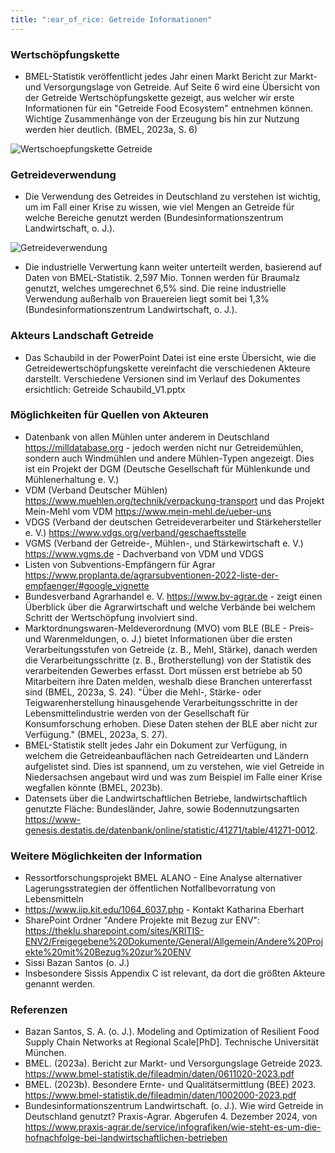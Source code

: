 ```yaml
---
title: ":ear_of_rice: Getreide Informationen"
---
```

### Wertschöpfungskette
- BMEL-Statistik veröffentlicht jedes Jahr einen Markt Bericht zur Markt- und Versorgungslage von Getreide. Auf Seite 6 wird eine Übersicht von der Getreide Wertschöpfungskette gezeigt, aus welcher wir erste Informationen für ein "Getreide Food Ecosystem" entnehmen können. Wichtige Zusammenhänge von der Erzeugung bis hin zur Nutzung werden hier deutlich. (BMEL, 2023a, S. 6)

![Wertschoepfungskette Getreide](https://github.com/user-attachments/assets/fb765af6-ba50-41a5-972c-932c3863a452)


### Getreideverwendung 
- Die Verwendung des Getreides in Deutschland zu verstehen ist wichtig, um im Fall einer Krise zu wissen, wie viel Mengen an Getreide für welche Bereiche genutzt werden (Bundesinformationszentrum Landwirtschaft, o. J.).

![Getreideverwendung](https://github.com/user-attachments/assets/20dfe136-6437-4ff8-a211-d4689f1b0b8f)

- Die industrielle Verwertung kann weiter unterteilt werden, basierend auf Daten von BMEL-Statistik. 2,597 Mio. Tonnen werden für Braumalz genutzt, welches umgerechnet 6,5% sind. Die reine industrielle Verwendung außerhalb von Brauereien liegt somit bei 1,3% (Bundesinformationszentrum Landwirtschaft, o. J.).

### Akteurs Landschaft Getreide
- Das Schaubild in der PowerPoint Datei ist eine erste Übersicht, wie die Getreidewertschöpfungskette vereinfacht die verschiedenen Akteure darstellt. Verschiedene Versionen sind im Verlauf des Dokumentes ersichtlich: Getreide Schaubild_V1.pptx

### Möglichkeiten für Quellen von Akteuren
- Datenbank von allen Mühlen unter anderem in Deutschland https://milldatabase.org - jedoch werden nicht nur Getreidemühlen, sondern auch Windmühlen und andere Mühlen-Typen angezeigt. Dies ist ein Projekt der DGM (Deutsche Gesellschaft für Mühlenkunde und Mühlenerhaltung e. V.)
- VDM (Verband Deutscher Mühlen) https://www.muehlen.org/technik/verpackung-transport und das Projekt Mein-Mehl vom VDM https://www.mein-mehl.de/ueber-uns
- VDGS (Verband der deutschen Getreideverarbeiter und Stärkehersteller e. V.) https://www.vdgs.org/verband/geschaeftsstelle
- VGMS (Verband der Getreide-, Mühlen-, und Stärkewirtschaft e. V.) https://www.vgms.de - Dachverband von VDM und VDGS
- Listen von Subventions-Empfängern für Agrar https://www.proplanta.de/agrarsubventionen-2022-liste-der-empfaenger/#google_vignette
- Bundesverband Agrarhandel e. V. https://www.bv-agrar.de - zeigt einen Überblick über die Agrarwirtschaft und welche Verbände bei welchem Schritt der Wertschöpfung involviert sind.
- Marktordnungswaren-Meldeverordnung (MVO) vom BLE (BLE - Preis- und Warenmeldungen, o. J.) bietet Informationen über die ersten Verarbeitungsstufen von Getreide (z. B., Mehl, Stärke), danach werden die Verarbeitungsschritte (z. B., Brotherstellung) von der Statistik des verarbeitenden Gewerbes erfasst. Dort müssen erst betriebe ab 50 Mitarbeitern ihre Daten melden, weshalb diese Branchen untererfasst sind (BMEL, 2023a, S. 24). "Über die Mehl-, Stärke- oder Teigwarenherstellung hinausgehende Verarbeitungsschritte in der Lebensmittelindustrie werden von der Gesellschaft für Konsumforschung erhoben. Diese Daten stehen der BLE aber nicht zur Verfügung." (BMEL, 2023a, S. 27).
- BMEL-Statistik stellt jedes Jahr ein Dokument zur Verfügung, in welchem die Getreideanbauflächen nach Getreidearten und Ländern aufgelistet sind. Dies ist spannend, um zu verstehen, wie viel Getreide in Niedersachsen angebaut wird und was zum Beispiel im Falle einer Krise wegfallen könnte (BMEL, 2023b).
- Datensets über die Landwirtschaftlichen Betriebe, landwirtschaftlich genutzte Fläche: Bundesländer, Jahre, sowie Bodennutzungsarten https://www-genesis.destatis.de/datenbank/online/statistic/41271/table/41271-0012.

### Weitere Möglichkeiten der Information 
- Ressortforschungsprojekt BMEL ALANO - Eine Analyse alternativer Lagerungsstrategien der öffentlichen Notfallbevorratung von Lebensmitteln
- https://www.iip.kit.edu/1064_6037.php - Kontakt Katharina Eberhart
- SharePoint Ordner "Andere Projekte mit Bezug zur ENV": https://theklu.sharepoint.com/sites/KRITIS-ENV2/Freigegebene%20Dokumente/General/Allgemein/Andere%20Projekte%20mit%20Bezug%20zur%20ENV
- Sissi Bazan Santos (o. J.)
- Insbesondere Sissis Appendix C ist relevant, da dort die größten Akteure genannt werden.

### Referenzen
- Bazan Santos, S. A. (o. J.). Modeling and Optimization of Resilient Food Supply Chain Networks at Regional Scale[PhD]. Technische Universität München.
- BMEL. (2023a). Bericht zur Markt- und Versorgungslage Getreide 2023. https://www.bmel-statistik.de/fileadmin/daten/0611020-2023.pdf
- BMEL. (2023b). Besondere Ernte- und Qualitätsermittlung (BEE) 2023. https://www.bmel-statistik.de/fileadmin/daten/1002000-2023.pdf
- Bundesinformationszentrum Landwirtschaft. (o. J.). Wie wird Getreide in Deutschland genutzt? Praxis-Agrar. Abgerufen 4. Dezember 2024, von https://www.praxis-agrar.de/service/infografiken/wie-steht-es-um-die-hofnachfolge-bei-landwirtschaftlichen-betrieben

